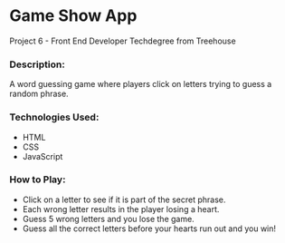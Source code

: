# Game Show App
Project 6 - Front End Developer Techdegree from Treehouse

### Description:
A word guessing game where players click on letters trying to guess a random phrase.


### Technologies Used:
- HTML
- CSS
- JavaScript


### How to Play:
-	Click on a letter to see if it is part of the secret phrase.
-	Each wrong letter results in the player losing a heart.
-	Guess 5 wrong letters and you lose the game.
-	Guess all the correct letters before your hearts run out and you win!
